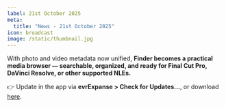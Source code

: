 ```yaml
---
label: 21st October 2025
meta:
  title: "News - 21st October 2025"
icon: broadcast
image: /static/thumbnail.jpg
---
```


With photo and video metadata now unified, **Finder becomes a practical media browser — searchable, organized, and ready for Final Cut Pro, DaVinci Resolve, or other supported NLEs.**

👉 Update in the app via **evrExpanse > Check for Updates…**, or download [here]([https://www.evrapp.cloud/evrexpanse](https://www.evrapp.cloud/evrexpanse#buy)).